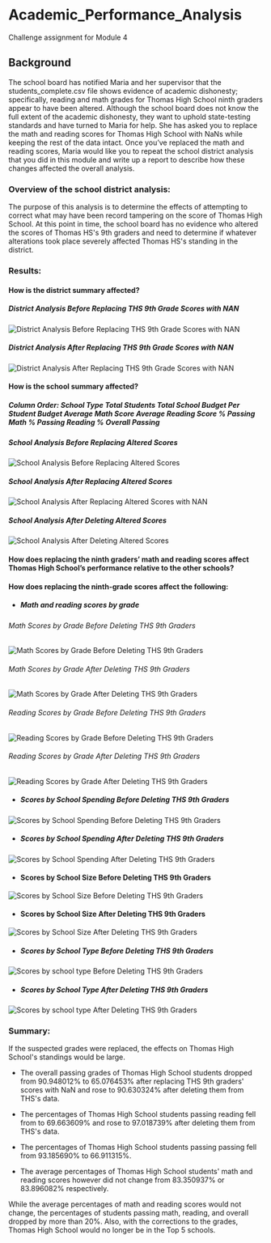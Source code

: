 # Academic_Performance_Analysis
Challenge assignment for Module 4

## Background
The school board has notified Maria and her supervisor that the students_complete.csv file shows evidence of academic dishonesty; specifically, reading and math grades for Thomas High School ninth graders appear to have been altered. Although the school board does not know the full extent of the academic dishonesty, they want to uphold state-testing standards and have turned to Maria for help. She has asked you to replace the math and reading scores for Thomas High School with NaNs while keeping the rest of the data intact. Once you’ve replaced the math and reading scores, Maria would like you to repeat the school district analysis that you did in this module and write up a report to describe how these changes affected the overall analysis.

### Overview of the school district analysis: 
The purpose of this analysis is to determine the effects of attempting to correct what may have been record tampering on the score of Thomas High School. At this point in time, the school board has no evidence who altered the scores of Thomas HS's 9th graders and need to determine if whatever alterations took place severely affected Thomas HS's standing in the district.   

### Results: 

#### How is the district summary affected?

##### District Analysis Before Replacing THS 9th Grade Scores with NAN
![District Analysis Before Replacing THS 9th Grade Scores with NAN](https://github.com/Itgotworse26/Academic_Performance_Analysis/blob/main/Results/District_Summary_Before_NAN.PNG)

##### District Analysis After Replacing THS 9th Grade Scores with NAN
![District Analysis After Replacing THS 9th Grade Scores with NAN](https://github.com/Itgotworse26/Academic_Performance_Analysis/blob/main/Results/District_Summary_After_NAN.PNG)


#### How is the school summary affected?
##### Column Order: School Type	Total Students	Total School Budget	Per Student Budget	Average Math Score	Average Reading Score	% Passing Math	% Passing Reading	% Overall Passing

##### School Analysis Before Replacing Altered Scores
![School Analysis Before Replacing Altered Scores](https://github.com/Itgotworse26/Academic_Performance_Analysis/blob/main/Results/THS_School_Summary_Before_NAN.PNG)


##### School Analysis After Replacing Altered Scores
![School Analysis After Replacing Altered Scores with NAN](https://github.com/Itgotworse26/Academic_Performance_Analysis/blob/main/Results/THS_School_Summary_After_NAN.PNG)

##### School Analysis After Deleting Altered Scores
![School Analysis After Deleting Altered Scores](https://github.com/Itgotworse26/Academic_Performance_Analysis/blob/main/Results/THS_School_Summary_No_THS_9th_Graders.PNG)



#### How does replacing the ninth graders’ math and reading scores affect Thomas High School’s performance relative to the other schools?


#### How does replacing the ninth-grade scores affect the following:

* ##### Math and reading scores by grade

###### Math Scores by Grade Before Deleting THS 9th Graders
![Math Scores by Grade Before Deleting THS 9th Graders](https://github.com/Itgotworse26/Academic_Performance_Analysis/blob/main/Results/Math_Scores_Before_NAN.PNG)

###### Math Scores by Grade After Deleting THS 9th Graders
![Math Scores by Grade After Deleting THS 9th Graders](https://github.com/Itgotworse26/Academic_Performance_Analysis/blob/main/Results/Math_Scores_No_THS_9th_Graders.PNG)


###### Reading Scores by Grade Before Deleting THS 9th Graders
![Reading Scores by Grade Before Deleting THS 9th Graders](https://github.com/Itgotworse26/Academic_Performance_Analysis/blob/main/Results/Reading_Scores_Before_NAN.PNG)

###### Reading Scores by Grade After Deleting THS 9th Graders
![Reading Scores by Grade After Deleting THS 9th Graders](https://github.com/Itgotworse26/Academic_Performance_Analysis/blob/main/Results/Reading_Scores_No_THS_9th_Graders.PNG)


* ##### Scores by School Spending Before Deleting THS 9th Graders
![Scores by School Spending Before Deleting THS 9th Graders](https://github.com/Itgotworse26/Academic_Performance_Analysis/blob/main/Results/Size_Summary_Before_NAN.PNG)

* ##### Scores by School Spending After Deleting THS 9th Graders
![Scores by School Spending After Deleting THS 9th Graders](https://github.com/Itgotworse26/Academic_Performance_Analysis/blob/main/Results/Spending_Summary_No_THS_9th_Grade.PNG)


* #### Scores by School Size Before Deleting THS 9th Graders
![Scores by School Size Before Deleting THS 9th Graders](https://github.com/Itgotworse26/Academic_Performance_Analysis/blob/main/Results/Size_Summary_Before_NAN.PNG)

* #### Scores by School Size After Deleting THS 9th Graders
![Scores by School Size After Deleting THS 9th Graders](https://github.com/Itgotworse26/Academic_Performance_Analysis/blob/main/Results/Size_Summary_No_THS_9th_Grade.PNG)


* ##### Scores by School Type Before Deleting THS 9th Graders
![Scores by school type Before Deleting THS 9th Graders](https://github.com/Itgotworse26/Academic_Performance_Analysis/blob/main/Results/Type_Summary_Before_NAN.PNG)

* ##### Scores by School Type After Deleting THS 9th Graders
![Scores by school type After Deleting THS 9th Graders](https://github.com/Itgotworse26/Academic_Performance_Analysis/blob/main/Results/Type_Summary_No_THS_9th_Grade.PNG)


### Summary: 
If the suspected grades were replaced, the effects on Thomas High School's standings would be large.

* The overall passing grades of Thomas High School students dropped from 90.948012% to 65.076453% after replacing THS 9th graders' scores with NaN and rose to 90.630324% after deleting them from THS's data.

* The percentages of Thomas High School students passing reading fell from to 69.663609% and rose to 97.018739% after deleting them from THS's data.

* The percentages of Thomas High School students passing passing fell from 93.185690% to 66.911315%.

* The average percentages of Thomas High School students' math and reading scores however did not change from 83.350937% or 83.896082% respectively. 

While the average percentages of math and reading scores would not change, the percentages of students passing math, reading, and overall dropped by more than 20%. Also, with the corrections to the grades, Thomas High School would no longer be in the Top 5 schools.